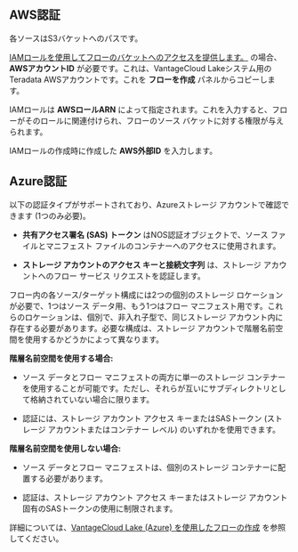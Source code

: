 AWS認証
-------

各ソースはS3バケットへのパスです。

[IAMロールを使用してフローのバケットへのアクセスを提供します。](wer1691592221683.md) の場合、**AWSアカウントID** が必要です。これは、VantageCloud Lakeシステム用のTeradata AWSアカウントです。これを **フローを作成** パネルからコピーします。

IAMロールは **AWSロールARN** によって指定されます。これを入力すると、フローがそのロールに関連付けられ、フローのソース バケットに対する権限が与えられます。

IAMロールの作成時に作成した **AWS外部ID** を入力します。

Azure認証
---------

以下の認証タイプがサポートされており、Azureストレージ アカウントで確認できます (1つのみ必要)。

-   **共有アクセス署名 (SAS) トークン** はNOS認証オブジェクトで、ソース ファイルとマニフェスト ファイルのコンテナーへのアクセスに使用されます。

-   **ストレージ アカウントのアクセス キーと接続文字列** は、ストレージ アカウントへのフロー サービス リクエストを認証します。

フロー内の各ソース/ターゲット構成には2つの個別のストレージ ロケーションが必要で、1つはソース データ用、もう1つはフロー マニフェスト用です。これらのロケーションは、個別で、非入れ子型で、同じストレージ アカウント内に存在する必要があります。必要な構成は、ストレージ アカウントで階層名前空間を使用するかどうかによって異なります。

**階層名前空間を使用する場合:**

-   ソース データとフロー マニフェストの両方に単一のストレージ コンテナーを使用することが可能です。ただし、それらが互いにサブディレクトリとして格納されていない場合に限ります。

-   認証には、ストレージ アカウント アクセス キーまたはSASトークン (ストレージ アカウントまたはコンテナー レベル) のいずれかを使用できます。

**階層名前空間を使用しない場合:**

-   ソース データとフロー マニフェストは、個別のストレージ コンテナーに配置する必要があります。

-   認証は、ストレージ アカウント アクセス キーまたはストレージ アカウント固有のSASトークンの使用に制限されます。

詳細については、[VantageCloud Lake (Azure) を使用したフローの作成](https://docs.teradata.com/access/sources/dita/topic?dita:topicPath=fhd1708636431287) を参照してください。

